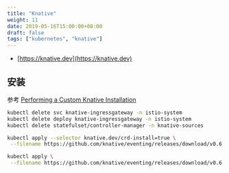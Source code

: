 ```yaml
---
title: "Knative"
weight: 11
date: 2019-05-16T15:00:00+08:00
draft: false
tags: ["kubernetes", "knative"]
---
```



- [https://knative.dev](https://knative.dev)


## 安装

参考 [Performing a Custom Knative Installation](https://knative.dev/docs/install/knative-custom-install/)

```sh
kubectl delete svc knative-ingressgateway -n istio-system
kubectl delete deploy knative-ingressgateway -n istio-system
kubectl delete statefulset/controller-manager -n knative-sources
```

```sh
kubectl apply --selector knative.dev/crd-install=true \
 --filename https://github.com/knative/eventing/releases/download/v0.6.0/release.yaml
```

```sh
kubectl apply \
 --filename https://github.com/knative/eventing/releases/download/v0.6.0/release.yaml
```
